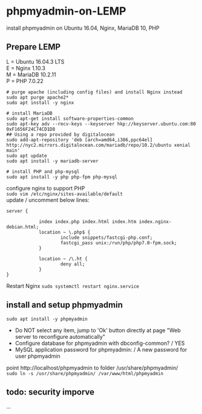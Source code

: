 # phpmyadmin-on-LEMP
install phpmyadmin on Ubuntu 16.04, Nginx, MariaDB 10, PHP

## Prepare LEMP  
L = Ubuntu 16.04.3 LTS  
E = Nginx 1.10.3  
M = MariaDB 10.2.11  
P = PHP 7.0.22

```
# purge apache (including config files) and install Nginx instead
sudo apt purge apache2*   
sudo apt install -y nginx 

# install MariaDB
sudo apt-get install software-properties-common
sudo apt-key adv --recv-keys --keyserver hkp://keyserver.ubuntu.com:80 0xF1656F24C74CD1D8
## Using a repo provided by digitalocean 
sudo add-apt-repository 'deb [arch=amd64,i386,ppc64el] http://nyc2.mirrors.digitalocean.com/mariadb/repo/10.2/ubuntu xenial main'
sudo apt update
sudo apt install -y mariadb-server

# install PHP and php-mysql 
sudo apt install -y php php-fpm php-mysql
```

configure nginx to support PHP  
`sudo vim /etc/nginx/sites-available/default`  
update / uncomment below lines:  
```
server {
	
	        index index.php index.html index.htm index.nginx-debian.html;
	        location ~ \.php$ {
	                include snippets/fastcgi-php.conf;
	                fastcgi_pass unix:/run/php/php7.0-fpm.sock;
	        }
	
	        location ~ /\.ht {
	                deny all;
	        }
}
```
Restart Nginx 
`sudo systemctl restart nginx.service`  

## install and setup phpmyadmin 
`sudo apt install -y phpmyadmin`  
- Do NOT select any item, jump to 'Ok' button directly at page "Web server to reconfigure automatically"  
- Configure database for phpmyadmin with dbconfig-common?  / YES  
- MySQL application password for phpmyadmin:  / A new password for user phpmyadmin  

point http://localhost/phpmyadmin to folder /usr/share/phpmyadmin/  
`sudo ln -s /usr/share/phpmyadmin/ /var/www/html/phpmyadmin`

## todo: security imporve  
... 

